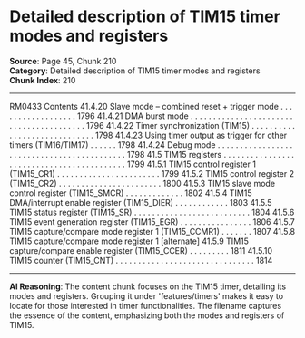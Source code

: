 # Detailed description of TIM15 timer modes and registers

**Source**: Page 45, Chunk 210  
**Category**: Detailed description of TIM15 timer modes and registers  
**Chunk Index**: 210

---

RM0433 Contents
41.4.20 Slave mode – combined reset + trigger mode . . . . . . . . . . . . . . . . . . 1796
41.4.21 DMA burst mode . . . . . . . . . . . . . . . . . . . . . . . . . . . . . . . . . . . . . . . . 1796
41.4.22 Timer synchronization (TIM15) . . . . . . . . . . . . . . . . . . . . . . . . . . . . . 1798
41.4.23 Using timer output as trigger for other timers (TIM16/TIM17) . . . . . . 1798
41.4.24 Debug mode . . . . . . . . . . . . . . . . . . . . . . . . . . . . . . . . . . . . . . . . . . . 1798
41.5 TIM15 registers . . . . . . . . . . . . . . . . . . . . . . . . . . . . . . . . . . . . . . . . . . 1799
41.5.1 TIM15 control register 1 (TIM15_CR1) . . . . . . . . . . . . . . . . . . . . . . . 1799
41.5.2 TIM15 control register 2 (TIM15_CR2) . . . . . . . . . . . . . . . . . . . . . . . 1800
41.5.3 TIM15 slave mode control register (TIM15_SMCR) . . . . . . . . . . . . . 1802
41.5.4 TIM15 DMA/interrupt enable register (TIM15_DIER) . . . . . . . . . . . . 1803
41.5.5 TIM15 status register (TIM15_SR) . . . . . . . . . . . . . . . . . . . . . . . . . . 1804
41.5.6 TIM15 event generation register (TIM15_EGR) . . . . . . . . . . . . . . . . 1806
41.5.7 TIM15 capture/compare mode register 1 (TIM15_CCMR1) . . . . . . . 1807
41.5.8 TIM15 capture/compare mode register 1 [alternate]
41.5.9 TIM15 capture/compare enable register (TIM15_CCER) . . . . . . . . . 1811
41.5.10 TIM15 counter (TIM15_CNT) . . . . . . . . . . . . . . . . . . . . . . . . . . . . . . . 1814

---

**AI Reasoning**: The content chunk focuses on the TIM15 timer, detailing its modes and registers. Grouping it under 'features/timers' makes it easy to locate for those interested in timer functionalities. The filename captures the essence of the content, emphasizing both the modes and registers of TIM15.
